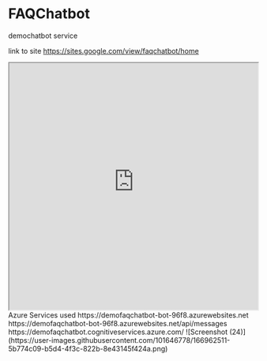 # FAQChatbot
demochatbot service

link to site https://sites.google.com/view/faqchatbot/home
<iframe src='https://webchat.botframework.com/embed/demofaqchatbot-bot?s=KgcFbdLBgcE.qFeAA_XGVe8fgSjkUdDo_R8LxnCE_hBpGAWCa8w6wec'  style='min-width: 400px; width: 100%; min-height: 500px;'></iframe>
Azure Services used
https://demofaqchatbot-bot-96f8.azurewebsites.net
https://demofaqchatbot-bot-96f8.azurewebsites.net/api/messages
https://demofaqchatbot.cognitiveservices.azure.com/
![Screenshot (24)](https://user-images.githubusercontent.com/101646778/166962511-5b774c09-b5d4-4f3c-822b-8e43145f424a.png)
